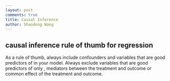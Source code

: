 ```yaml
---
layout: post
comments: true
title: Causal Inference
author: Shaodong Wang
---
```



## causal inference rule of thumb for regression
As a rule of thumb, always include confounders and variables that are good predictors of 
 in your model. Always exclude variables that are good predictors of only 
, mediators between the treatment and outcome or common effect of the treatment and outcome.
